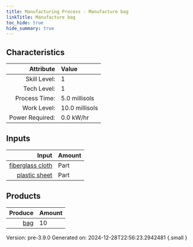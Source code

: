 ```yaml
---
title: Manufacturing Process - Manufacture bag
linkTitle: Manufacture bag
toc_hide: true
hide_summary: true
---
```



## Characteristics

| Attribute      | Value |
|--------:|:------|
|Skill Level:|1|
|Tech Level:|1|
|Process Time:|5.0 millisols|
|Work Level:|10.0 millisols|
|Power Required:|0.0 kW/hr|

## Inputs

| Input      | Amount |
|--------:|:------|
|[fiberglass cloth](/docs/definitions/part/fiberglass-cloth)|Part|5|
|[plastic sheet](/docs/definitions/part/plastic-sheet)|Part|5|

## Products


| Produce      | Amount |
|--------:|:------|
|[bag](/docs/definitions/null/bag)|10|


Version: pre-3.9.0 Generated on: 2024-12-28T22:56:23.2942481
{.small }

